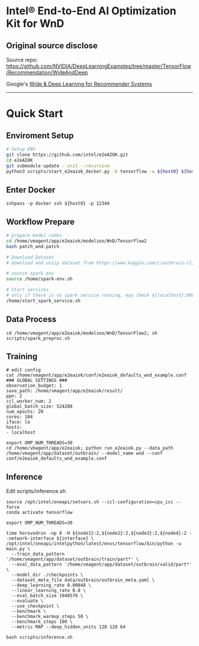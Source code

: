 # Intel® End-to-End AI Optimization Kit for WnD
## Original source disclose
Source repo: https://github.com/NVIDIA/DeepLearningExamples/tree/master/TensorFlow/Recommendation/WideAndDeep

Google's [Wide & Deep Learning for Recommender Systems](https://arxiv.org/abs/1606.07792)

---

# Quick Start
## Enviroment Setup
``` bash
# Setup ENV
git clone https://github.com/intel/e2eAIOK.git
cd e2eAIOK
git submodule update --init --recursive
python3 scripts/start_e2eaiok_docker.py -b tensorflow -w ${host0} ${host1} ${host2} ${host3} --proxy ""
```

## Enter Docker
```
sshpass -p docker ssh ${host0} -p 12344
```

## Workflow Prepare
``` bash
# prepare model codes
cd /home/vmagent/app/e2eaiok/modelzoo/WnD/TensorFlow2
bash patch_wnd.patch

# Download Dataset
# download and unzip dataset from https://www.kaggle.com/c/outbrain-click-prediction/data to /home/vmagent/app/dataset/outbrain/orig

# source spark env
source /home/spark-env.sh

# Start services
# only if there is no spark service running, may check ${localhost}:8080 to confirm
/home/start_spark_service.sh
```

## Data Process
```
cd /home/vmagent/app/e2eaiok/modelzoo/WnD/TensorFlow2; sh scripts/spark_preproc.sh
```

## Training
```
# edit config
cat /home/vmagent/app/e2eaiok/conf/e2eaiok_defaults_wnd_example.conf
### GLOBAL SETTINGS ###
observation_budget: 1
save_path: /home/vmagent/app/e2eaiok/result/
ppn: 2
ccl_worker_num: 2
global_batch_size: 524288
num_epochs: 20
cores: 104
iface: lo
hosts:
- localhost
```

```
export OMP_NUM_THREADS=30
cd /home/vmagent/app/e2eaiok; python run_e2eaiok.py --data_path /home/vmagent/app/dataset/outbrain/ --model_name wnd --conf conf/e2eaiok_defaults_wnd_example.conf 
```

## Inference

Edit scripts/inference.sh
```
source /opt/intel/oneapi/setvars.sh --ccl-configuration=cpu_icc --force
conda activate tensorflow

export OMP_NUM_THREADS=30

time horovodrun -np 8 -H ${node1}:2,${node2}:2,${node3}:2,${node4}:2 --network-interface ${interface} \
/opt/intel/oneapi/intelpython/latest/envs/tensorflow/bin/python -u main.py \
  --train_data_pattern '/home/vmagent/app/dataset/outbrain/train/part*' \
  --eval_data_pattern '/home/vmagent/app/dataset/outbrain/valid/part*' \
  --model_dir ./checkpoints \
  --dataset_meta_file data/outbrain/outbrain_meta.yaml \
  --deep_learning_rate 0.00048 \
  --linear_learning_rate 0.8 \
  --eval_batch_size 1048576 \
  --evaluate \
  --use_checkpoint \
  --benchmark \
  --benchmark_warmup_steps 50 \
  --benchmark_steps 100 \
  --metric MAP --deep_hidden_units 128 128 64
```
`bash scripts/inference.sh`
